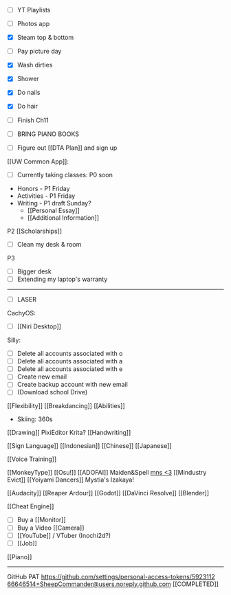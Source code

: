 - [ ] YT Playlists
- [ ] Photos app

- [x] Steam top & bottom
- [ ] Pay picture day
- [x] Wash dirties
- [x] Shower
- [x] Do nails
- [x] Do hair

- [ ] Finish Ch11
- [ ] BRING PIANO BOOKS

- [ ] Figure out [[DTA Plan]] and sign up

[[UW Common App]]:
- [ ] Currently taking classes: P0 soon
- Honors - P1 Friday
- Activities - P1 Friday
- Writing - P1 draft Sunday?
	- [[Personal Essay]]
	- [[Additional Information]]

P2
[[Scholarships]]
- [ ] Clean my desk & room

P3
- [ ] Bigger desk
- [ ] Extending my laptop's warranty

---
- [ ] LASER

CachyOS:
- [ ] [[Niri Desktop]]

Silly:
- [ ] Delete all accounts associated with o
- [ ] Delete all accounts associated with a
- [ ] Delete all accounts associated with e
- [ ] Create new email
- [ ] Create backup account with new email
- [ ] (Download school Drive)

[[Flexibility]]
[[Breakdancing]]
[[Abilities]] 
- Skiing: 360s

[[Drawing]] PixiEditor Krita?
[[Handwriting]]

[[Sign Language]]
[[Indonesian]]
[[Chinese]]
[[Japanese]]

[[Voice Training]]

[[MonkeyType]]
[[Osu!]]
[[ADOFAI]]
Maiden&Spell [mns <3](https://steamcommunity.com/sharedfiles/filedetails/?id=2013901217)
[[Mindustry Evict]]
[[Yoiyami Dancers]]
Mystia's Izakaya!

[[Audacity]]
[[Reaper Ardour]]
[[Godot]]
[[DaVinci Resolve]]
[[Blender]]

[[Cheat Engine]]

- [ ] Buy a [[Monitor]]
- [ ] Buy a Video [[Camera]]
- [ ] [[YouTube]] / VTuber (Inochi2d?)
- [ ] [[Job]]

[[Piano]]

---

GitHub PAT https://github.com/settings/personal-access-tokens/5923112
66646514+SheepCommander@users.noreply.github.com
[[COMPLETED]]
